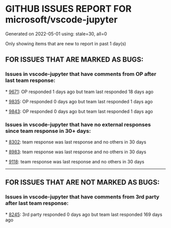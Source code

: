 
# GITHUB ISSUES REPORT FOR microsoft/vscode-jupyter


Generated on 2022-05-01 using: stale=30, all=0


Only showing items that are new to report in past 1 day(s)


## FOR ISSUES THAT ARE MARKED AS BUGS:


### Issues in vscode-jupyter that have comments from OP after last team response:


\* [9671](https://github.com/microsoft/vscode-jupyter/issues/9671 "KeyboardInterrupt interrupts my code on its own"): OP responded 1 days ago but team last responded 18 days ago

\* [9835](https://github.com/microsoft/vscode-jupyter/issues/9835 "Auto Open Markdown Preview cause the Original File Changed"): OP responded 0 days ago but team last responded 1 days ago

\* [9843](https://github.com/microsoft/vscode-jupyter/issues/9843 "Copy from interactive window doesn't work in new versions"): OP responded 0 days ago but team last responded 1 days ago

### Issues in vscode-jupyter that have no external responses since team response in 30+ days:


\* [8302](https://github.com/microsoft/vscode-jupyter/issues/8302 "jupyter variables windows bug: doesn't show and too slow"): team response was last response and no others in 30 days

\* [8983](https://github.com/microsoft/vscode-jupyter/issues/8983 "No autocomplete for pandas column name in Jupyter notebook using bracket notation ['col']"): team response was last response and no others in 30 days

\* [9118](https://github.com/microsoft/vscode-jupyter/issues/9118 "debug has stopped working for jupyter notebook"): team response was last response and no others in 30 days

---

## FOR ISSUES THAT ARE NOT MARKED AS BUGS:


### Issues in vscode-jupyter that have comments from 3rd party after last team response:


\* [8245](https://github.com/microsoft/vscode-jupyter/issues/8245 "[Feature] Show time stamp and zone when code cell last ran"): 3rd party responded 0 days ago but team last responded 169 days ago
